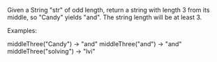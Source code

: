 Given a String "str" of odd length, return a string with length 3 from its middle, so "Candy" yields "and".
The string length will be at least 3.

Examples:

middleThree("Candy") → "and"
middleThree("and") → "and"
middleThree("solving") → "lvi"